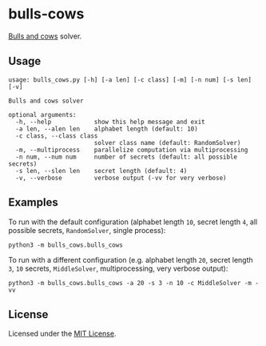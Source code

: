 # bulls-cows

[Bulls and cows](https://en.wikipedia.org/wiki/Bulls_and_cows) solver.

## Usage

```
usage: bulls_cows.py [-h] [-a len] [-c class] [-m] [-n num] [-s len] [-v]

Bulls and cows solver

optional arguments:
  -h, --help            show this help message and exit
  -a len, --alen len    alphabet length (default: 10)
  -c class, --class class
                        solver class name (default: RandomSolver)
  -m, --multiprocess    parallelize computation via multiprocessing
  -n num, --num num     number of secrets (default: all possible secrets)
  -s len, --slen len    secret length (default: 4)
  -v, --verbose         verbose output (-vv for very verbose)
```

## Examples

To run with the default configuration (alphabet length `10`, secret length `4`,
all possible secrets, `RandomSolver`, single process):

    python3 -m bulls_cows.bulls_cows

To run with a different configuration (e.g. alphabet length `20`, secret length
`3`, `10` secrets, `MiddleSolver`, multiprocessing, very verbose output):

    python3 -m bulls_cows.bulls_cows -a 20 -s 3 -n 10 -c MiddleSolver -m -vv

## License

Licensed under the [MIT License](http://www.opensource.org/licenses/MIT).
